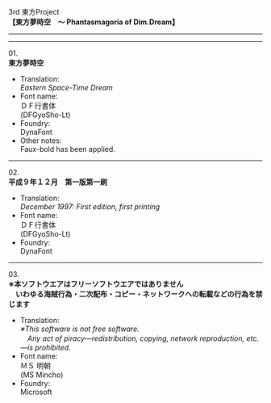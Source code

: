 3rd 東方Project  
**【東方夢時空　～ Phantasmagoria of Dim.Dream】**

---  
---

01\.  
**東方夢時空**
  - Translation:  
*Eastern Space-Time Dream*
  - Font name:  
ＤＦ行書体  
(DFGyoSho-Lt)
  - Foundry:  
DynaFont
  - Other notes:  
Faux-bold has been applied.

---

02\.  
**平成９年１２月　第一版第一刷**
  - Translation:  
*December 1997: First edition, first printing*
  - Font name:  
ＤＦ行書体  
(DFGyoSho-Lt)
  - Foundry:  
DynaFont

---

03\.  
**※本ソフトウエアはフリーソフトウエアではありません  
　いわゆる海賊行為・二次配布・コピー・ネットワークヘの転載などの行為を禁じます**
  - Translation:  
*※This software is not free software.  
　Any act of piracy—redistribution, copying, network reproduction, etc.—is prohibited.*
  - Font name:  
ＭＳ 明朝  
(MS Mincho)
  - Foundry:  
Microsoft
